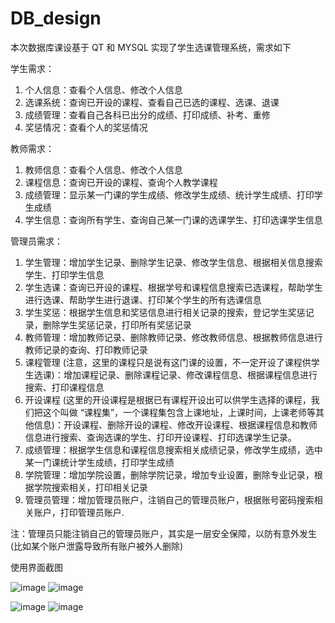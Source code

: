 # DB_design
<p> 本次数据库课设基于 QT 和 MYSQL 实现了学生选课管理系统，需求如下 </p> <p > 学生需求：</p> <ol> <li > 个人信息：查看个人信息、修改个人信息 </li> <li > 选课系统：查询已开设的课程、查看自己已选的课程、选课、退课 </li> <li > 成绩管理：查看自己各科已出分的成绩、打印成绩、补考、重修 </li> <li > 奖惩情况：查看个人的奖惩情况 </li> </ol> <p > 教师需求：</p> <ol> <li > 教师信息：查看个人信息、修改个人信息 </li> <li > 课程信息：查询已开设的课程、查询个人教学课程 </li> <li > 成绩管理：显示某一门课的学生成绩、修改学生成绩、统计学生成绩、打印学生成绩 </li> <li > 学生信息：查询所有学生、查询自己某一门课的选课学生、打印选课学生信息 </li> </ol> <p > 管理员需求：</p> <ol> <li > 学生管理：增加学生记录、删除学生记录、修改学生信息、根据相关信息搜索学生、打印学生信息 </li> <li > 学生选课：查询已开设的课程、根据学号和课程信息搜索已选课程，帮助学生进行选课、帮助学生进行退课、打印某个学生的所有选课信息 </li> <li > 学生奖惩：根据学生信息和奖惩信息进行相关记录的搜索，登记学生奖惩记录，删除学生奖惩记录，打印所有奖惩记录 </li> <li > 教师管理：增加教师记录、删除教师记录、修改教师信息、根据教师信息进行教师记录的查询、打印教师记录 </li> <li > 课程管理 (注意，这里的课程只是说有这门课的设置，不一定开设了课程供学生选课)：增加课程记录、删除课程记录、修改课程信息、根据课程信息进行搜索、打印课程信息 </li> <li > 开设课程 (这里的开设课程是根据已有课程开设出可以供学生选择的课程，我们把这个叫做 “课程集”，一个课程集包含上课地址，上课时间，上课老师等其他信息)：开设课程、删除开设的课程、修改开设课程、根据课程信息和教师信息进行搜索、查询选课的学生、打印开设课程、打印选课学生记录。</li> <li > 成绩管理：根据学生信息和课程信息搜索相关成绩记录，修改学生成绩，选中某一门课统计学生成绩，打印学生成绩 </li> <li > 学院管理：增加学院设置，删除学院记录，增加专业设置，删除专业记录，根据学院搜索相关，打印相关记录 </li> <li > 管理员管理：增加管理员账户，注销自己的管理员账户，根据账号密码搜索相关账户，打印管理员账户.</li> </ol> <p > 注：管理员只能注销自己的管理员账户，其实是一层安全保障，以防有意外发生 (比如某个账户泄露导致所有账户被外人删除)</p> <p > 使用界面截图</p>

![image](https://github.com/Fengzhongzhihan/DB_design/assets/121104170/04feda86-0cb8-43fd-b0f9-1725c1cb363b)
![image](https://github.com/Fengzhongzhihan/DB_design/assets/121104170/b1fb44ed-5e96-4c5c-a985-6db8aa4d9c2c)

![image](https://github.com/Fengzhongzhihan/DB_design/assets/121104170/937b418e-0fa4-4b0f-bd1f-cf9436db30f9)
![image](https://github.com/Fengzhongzhihan/DB_design/assets/121104170/cfe878a7-4264-4a27-a98d-0903a1b418cf)




